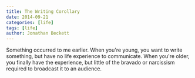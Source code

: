 ```yaml
---
title: The Writing Corollary
date: 2014-09-21
categories: [life]
tags: [life]
author: Jonathan Beckett
---
```


Something occurred to me earlier. When you're young, you want to write something, but have no life experience to communicate. When you're older, you finally have the experience, but little of the bravado or narcissism required to broadcast it to an audience.